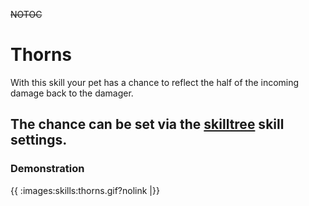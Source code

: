 ~~NOTOC~~
# Thorns

With this skill your pet has a chance to reflect the half of the incoming damage back to the damager.<br>

The chance can be set via the [skilltree](skilltrees) skill settings.
----
### Demonstration

{{ :images:skills:thorns.gif?nolink |}}
